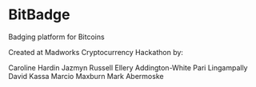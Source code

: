 BitBadge
========

Badging platform for Bitcoins

Created at Madworks Cryptocurrency Hackathon by:

Caroline Hardin
Jazmyn Russell
Ellery Addington-White
Pari Lingampally
David Kassa
Marcio Maxburn
Mark Abermoske
